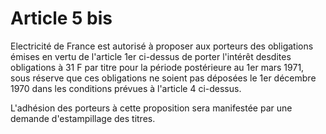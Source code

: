 # Article 5 bis

Electricité de France est autorisé à proposer aux porteurs des obligations émises en vertu de l'article 1er ci-dessus de porter l'intérêt desdites obligations à 31 F par titre pour la période postérieure au 1er mars 1971, sous réserve que ces obligations ne soient pas déposées le 1er décembre 1970 dans les conditions prévues à l'article 4 ci-dessus.

L'adhésion des porteurs à cette proposition sera manifestée par une demande d'estampillage des titres.
